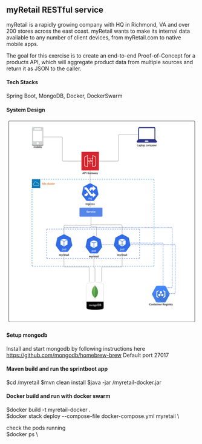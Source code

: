 ## myRetail RESTful service
myRetail is a rapidly growing company with HQ in Richmond, VA and over 200 stores across the east coast. myRetail wants to make its internal data available to any number of client devices, from myRetail.com to native mobile apps. 

The goal for this exercise is to create an end-to-end Proof-of-Concept for a products API, which will aggregate product data from multiple sources and return it as JSON to the caller. 

#### Tech Stacks
Spring Boot,
MongoDB,
Docker,
DockerSwarm

#### System Design

![Image](https://github.com/rekhah16/My-Retail/blob/master/system-design.png)
#### Setup mongodb
Install and start mongodb by following instructions here https://github.com/mongodb/homebrew-brew
Default port 27017

#### Maven build and run the sprintboot app
$cd /myretail
$mvn clean install
$java -jar /myretail-docker.jar

#### Docker build and run with docker swarm
$docker build -t myretail-docker . \
$docker stack deploy --compose-file docker-compose.yml myretail \

check the pods running \
$docker ps \








